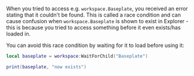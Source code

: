 When you tried to access e.g. `workspace.Baseplate`, you received an error stating that it couldn't be found. This is called a race condition and can cause confusion when `workspace.Baseplate` is shown to exist in Explorer - this is because you tried to access something before it even exists/has loaded in.

You can avoid this race condition by waiting for it to load before using it:
```lua
local baseplate = workspace:WaitForChild("Baseplate")

print(baseplate, "now exists")
```